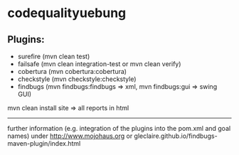 # codequalityuebung

## Plugins:
+ surefire (mvn clean test)
+ failsafe (mvn clean integration-test or mvn clean verify)
+ cobertura (mvn cobertura:cobertura)
+ checkstyle (mvn checkstyle:checkstyle)
+ findbugs (mvn findbugs:findbugs => xml, mvn findbugs:gui => swing GUI)

mvn clean install site => all reports in html

------------------------------------

further information (e.g. integration of the plugins into the pom.xml and goal names) under http://www.mojohaus.org or gleclaire.github.io/findbugs-maven-plugin/index.html

